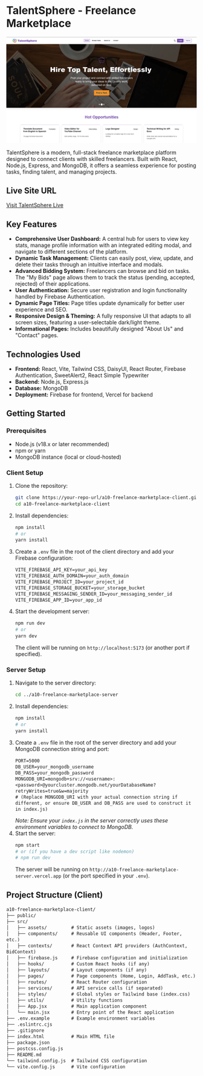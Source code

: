 # TalentSphere - Freelance Marketplace

![TalentSphere Screenshot](./public/firefox_cYrQeEXfe3.png)

TalentSphere is a modern, full-stack freelance marketplace platform designed to connect clients with skilled freelancers. Built with React, Node.js, Express, and MongoDB, it offers a seamless experience for posting tasks, finding talent, and managing projects.

## Live Site URL

[Visit TalentSphere Live](https://a10-freelance-marketpace.web.app/)

## Key Features

*   **Comprehensive User Dashboard:** A central hub for users to view key stats, manage profile information with an integrated editing modal, and navigate to different sections of the platform.
*   **Dynamic Task Management:** Clients can easily post, view, update, and delete their tasks through an intuitive interface and modals.
*   **Advanced Bidding System:** Freelancers can browse and bid on tasks. The "My Bids" page allows them to track the status (pending, accepted, rejected) of their applications.
*   **User Authentication:** Secure user registration and login functionality handled by Firebase Authentication.
*   **Dynamic Page Titles:** Page titles update dynamically for better user experience and SEO.
*   **Responsive Design & Theming:** A fully responsive UI that adapts to all screen sizes, featuring a user-selectable dark/light theme.
*   **Informational Pages:** Includes beautifully designed "About Us" and "Contact" pages.

## Technologies Used

*   **Frontend:** React, Vite, Tailwind CSS, DaisyUI, React Router, Firebase Authentication, SweetAlert2, React Simple Typewriter
*   **Backend:** Node.js, Express.js
*   **Database:** MongoDB
*   **Deployment:** Firebase for frontend, Vercel for backend

## Getting Started

### Prerequisites

*   Node.js (v18.x or later recommended)
*   npm or yarn
*   MongoDB instance (local or cloud-hosted)

### Client Setup

1.  Clone the repository:
    ```bash
    git clone https://your-repo-url/a10-freelance-marketplace-client.git
    cd a10-freelance-marketplace-client
    ```
2.  Install dependencies:
    ```bash
    npm install
    # or
    yarn install
    ```
3.  Create a `.env` file in the root of the client directory and add your Firebase configuration:
    ```env
    VITE_FIREBASE_API_KEY=your_api_key
    VITE_FIREBASE_AUTH_DOMAIN=your_auth_domain
    VITE_FIREBASE_PROJECT_ID=your_project_id
    VITE_FIREBASE_STORAGE_BUCKET=your_storage_bucket
    VITE_FIREBASE_MESSAGING_SENDER_ID=your_messaging_sender_id
    VITE_FIREBASE_APP_ID=your_app_id
    ```
4.  Start the development server:
    ```bash
    npm run dev
    # or
    yarn dev
    ```
    The client will be running on `http://localhost:5173` (or another port if specified).

### Server Setup

1.  Navigate to the server directory:
    ```bash
    cd ../a10-freelance-marketplace-server
    ```
2.  Install dependencies:
    ```bash
    npm install
    # or
    yarn install
    ```
3.  Create a `.env` file in the root of the server directory and add your MongoDB connection string and port:
    ```env
    PORT=5000
    DB_USER=your_mongodb_username
    DB_PASS=your_mongodb_password
    MONGODB_URI=mongodb+srv://<username>:<password>@yourcluster.mongodb.net/yourDatabaseName?retryWrites=true&w=majority 
    # (Replace MONGODB_URI with your actual connection string if different, or ensure DB_USER and DB_PASS are used to construct it in index.js)
    ```
    *Note: Ensure your `index.js` in the server correctly uses these environment variables to connect to MongoDB.*
4.  Start the server:
    ```bash
    npm start 
    # or (if you have a dev script like nodemon)
    # npm run dev 
    ```
    The server will be running on `http://a10-freelance-marketplace-server.vercel.app` (or the port specified in your `.env`).

## Project Structure (Client)

```
a10-freelance-marketplace-client/
├── public/
├── src/
│   ├── assets/         # Static assets (images, logos)
│   ├── components/     # Reusable UI components (Header, Footer, etc.)
│   ├── contexts/       # React Context API providers (AuthContext, BidContext)
│   ├── firebase.js     # Firebase configuration and initialization
│   ├── hooks/          # Custom React hooks (if any)
│   ├── layouts/        # Layout components (if any)
│   ├── pages/          # Page components (Home, Login, AddTask, etc.)
│   ├── routes/         # React Router configuration
│   ├── services/       # API service calls (if separated)
│   ├── styles/         # Global styles or Tailwind base (index.css)
│   ├── utils/          # Utility functions
│   ├── App.jsx         # Main application component
│   └── main.jsx        # Entry point of the React application
├── .env.example        # Example environment variables
├── .eslintrc.cjs
├── .gitignore
├── index.html          # Main HTML file
├── package.json
├── postcss.config.js
├── README.md
└── tailwind.config.js  # Tailwind CSS configuration
└── vite.config.js      # Vite configuration
```
